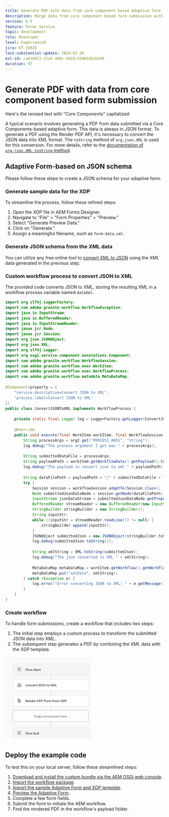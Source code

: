 ```yaml
---
title: Generate PDF with data from core component based adaptive form
description: Merge data from core component based form submission with XDP template in workflow
version: 6.5
feature: Forms Service
topic: Development
role: Developer
level: Experienced
jira: KT-15025
last-substantial-update: 2024-02-26
exl-id: cae160f2-21a5-409c-942d-53061451b249
duration: 97
---
```

# Generate PDF with data from core component based form submission

Here's the revised text with "Core Components" capitalized:

A typical scenario involves generating a PDF from data submitted via a Core Components-based adaptive form. This data is always in JSON format. To generate a PDF using the Render PDF API, it's necessary to convert the JSON data into XML format. The `toString` method of `org.json.XML` is used for this conversion. For more details, refer to the [documentation of `org.json.XML.toString` method](https://www.javadoc.io/doc/org.json/json/20171018/org/json/XML.html#toString-java.lang.Object-).

## Adaptive Form-based on JSON schema

Please follow these steps to create a JSON schema for your adaptive form:

### Generate sample data for the XDP

To streamline the process, follow these refined steps:

1. Open the XDP file in AEM Forms Designer.
1. Navigate to "File" > "Form Properties" > "Preview."
1. Select "Generate Preview Data."
1. Click on "Generate."
1. Assign a meaningful filename, such as `form-data.xml`.

### Generate JSON schema from the XML data

You can utilize any free online tool to [convert XML to JSON](https://jsonformatter.org/xml-to-jsonschema) using the XML data generated in the previous step.

### Custom workflow process to convert JSON to XML

The provided code converts JSON to XML, storing the resulting XML in a workflow process variable named `dataXml`.

```java
import org.slf4j.LoggerFactory;
import com.adobe.granite.workflow.WorkflowException;
import java.io.InputStream;
import java.io.BufferedReader;
import java.io.InputStreamReader;
import javax.jcr.Node;
import javax.jcr.Session;
import org.json.JSONObject;
import org.json.XML;
import org.slf4j.Logger;
import org.osgi.service.component.annotations.Component;
import com.adobe.granite.workflow.WorkflowSession;
import com.adobe.granite.workflow.exec.WorkItem;
import com.adobe.granite.workflow.exec.WorkflowProcess;
import com.adobe.granite.workflow.metadata.MetaDataMap;

@Component(property = {
    "service.description=Convert JSON to XML",
    "process.label=Convert JSON to XML"
})
public class ConvertJSONToXML implements WorkflowProcess {

    private static final Logger log = LoggerFactory.getLogger(ConvertJSONToXML.class);

    @Override
    public void execute(final WorkItem workItem, final WorkflowSession workflowSession, final MetaDataMap arg2) throws WorkflowException {
        String processArgs = arg2.get("PROCESS_ARGS", "string");
        log.debug("The process argument I got was " + processArgs);
        
        String submittedDataFile = processArgs;
        String payloadPath = workItem.getWorkflowData().getPayload().toString();
        log.debug("The payload in convert json to xml " + payloadPath);
        
        String dataFilePath = payloadPath + "/" + submittedDataFile + "/jcr:content";
        try {
            Session session = workflowSession.adaptTo(Session.class);
            Node submittedJsonDataNode = session.getNode(dataFilePath);
            InputStream jsonDataStream = submittedJsonDataNode.getProperty("jcr:data").getBinary().getStream();
            BufferedReader streamReader = new BufferedReader(new InputStreamReader(jsonDataStream, "UTF-8"));
            StringBuilder stringBuilder = new StringBuilder();
            String inputStr;
            while ((inputStr = streamReader.readLine()) != null) {
                stringBuilder.append(inputStr);
            }
            JSONObject submittedJson = new JSONObject(stringBuilder.toString());
            log.debug(submittedJson.toString());
            
            String xmlString = XML.toString(submittedJson);
            log.debug("The json converted to XML " + xmlString);
            
            MetaDataMap metaDataMap = workItem.getWorkflow().getWorkflowData().getMetaDataMap();
            metaDataMap.put("xmlData", xmlString);
        } catch (Exception e) {
            log.error("Error converting JSON to XML: " + e.getMessage(), e);
        }
    }
}

```

### Create workflow

To handle form submissions, create a workflow that includes two steps:

1. The initial step employs a custom process to transform the submitted JSON data into XML.
1. The subsequent step generates a PDF by combining the XML data with the XDP template.

![json-to-xml](assets/json-to-xml-process-step.png)


## Deploy the example code

To test this on your local server, follow these streamlined steps:

1. [Download and install the custom bundle via the AEM OSGi web console](assets/convertJsonToXML.core-1.0.0-SNAPSHOT.jar).
1. [Import the workflow package](assets/workflow_to_render_pdf.zip).
1. [Import the sample Adaptive Form and XDP template](assets/adaptive_form_and_xdp_template.zip).
1. [Preview the Adaptive Form](http://localhost:4502/content/dam/formsanddocuments/f23/jcr:content?wcmmode=disabled).
1. Complete a few form fields.
1. Submit the form to initiate the AEM workflow.
1. Find the rendered PDF in the workflow's payload folder.
